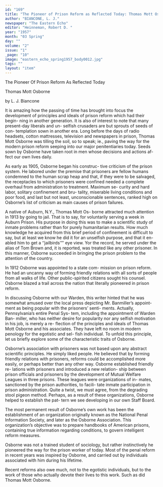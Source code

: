 ```yaml
---
id: "169"
title: "The Pioneer of Prison Reform as Reflected Today: Thomas Mott Osborne"
author: "BIANCONE, L. J."
newspaper: "The Eastern Echo"
editor: "Heinneman, Robert D. "
year: "1957"
month: "03 Spring"
day: ""
volume: "2"
issue: "1"
_page: "10"
image: "eastern_echo_spring1957_body0012.jpg"
tags: ""
layout: "item"
---
```

The Pioneer Of Prison Reform As Reflected Today

Thomas Mott Osborne

by L. J. Biancone

It is amazing how the passing of time has
brought into focus the development of principles
and ideals of prison reform which had their begin-
ning in another generation. It is also of interest
to note that many present-day liberals and un-
selfish crusaders are but sprouts of seeds of con-
templation sown in another era. Long before the
days of radio headsets, cotton mattresses, television
and newspapers in prison, Thomas Mott Osborne was
tilling the soil, so to speak; ie., paving the way for
the modern prison reform seeping into our major
penitentiaries today. Seeds sown by Osborne have
taken root in men whose decisions and actions af-
fect our own lives daily.

As early as 1905, Osborne began his construc-
tive criticism of the prison system. He labored
under the premise that prisoners are fellow humans
condemned to the human scrap heap and that, if
they were to be salvaged, the receptacles to which
prisoners were confined needed a complete overhaul
from administration to treatment. Maximum se-
curity and hard labor, solitary confinement and bru-
tality, miserable living conditions and poor food,
and last but not least, unconscionable sentences,
ranked high on Osborne’s list of criticism as main
causes of prison failures.

A native of Auburn, N.Y., Thomas Mott Os-
borne attracted much attention in 1913 by going to
jail. That is to say, for voluntarily serving a week
in Auburn Prison. His purpose in doing this was to
make a scientific study of inmate problems rather
than for purely humanitarian results. How much
knowledge he acquired from this brief period of
confinement is difficult to say, but at least we know
he did it for an unselfish purpose, and that it en-
abled him to get a ‘‘jailbirds’”’ eye view. Yor the
record, he served under the alias of Tom Brown and,
it is reported, was treated like any other prisoner.
In this manner, Osborne succeeded in bringing the
prison problem to the attention of the country.

In 1912 Osborne was appointed to a state com-
mission on prison reform. He had an uncanny way
of forming friendly relations with all sorts of people
from all walks of life. Other public-spirited citizens
sought his counsel. Osborne blazed a trail across
the nation that literally pioneered in prison reform.

In discussing Osborne with our Warden, this
writer hinted that he was somewhat amused over
the local press depicting Mr. Banmiller’s appoint-
ment as being popular with the prisoners’ senti-
ments. Actually, Pennsylvania’s entire Penal Sys-
tem, including the appointment of Warden Ban-
miller, who has neither desire for popularity nor
any selfish motivation in his job, is merely a re-
flection of the principles and ideals of Thomas Mott
Osborne and his associates. They have left no
room in modern penology for the egotistic and sel-
fish individual. To unfold this principle, let us
briefly explore some of the characteristic traits of
Osborne.

Osborne’s association with prisoners was not
based upon any abstract scientific principles. He
simply liked people. He believed that by forming
friendly relations with prisoners, reforms could be
accomplished more easily, or perhaps better than
any other way. Osborne established friendly re-
lations with prisoners and introduced a new relation-
ship between prison officials and prisoners by the
development of Mutual Welfare Leagues in three
prisons. These leagues were organizations of in-
mates, sanctioned by the prison authorities, to facili-
tate inmate participation in prison administration.
Quite a twist, we must agree, from the degrading
stool pigeon method. Perhaps, as a result of these
organizations, Osborne helped to establish the pat-
tern we see developing in our own Staff Board.

The most permanent result of Osborne’s own
work has been the establishment of an organization
originally known as the National Penal Information
Society, and later as the Osborne Association. This
organization’s objective was to prepare handbooks
of American prisons, containing true information
regarding conditions, to govern intelligent reform
measures.

Osborne was not a trained student of sociology,
but rather instinctively he pioneered the way for the
prison worker of today. Most of the penal reform
in recent years was inspired by Osborne, and carried
out by individuals associated with him during his
lifetime.

Recent reforms also owe much, not to the
egotistic individuals, but to the work of those who
actually devote their lives to this work. Such as
did Thomas Mott Osborne.
